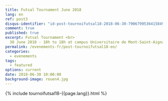 ```yaml
---
title: Futsal Tournament June 2018
lang: en
ref: post3
disqus-identifier: "id-post-tournoifutsal18-2018-06-30-7906799536415849-11356126469495653-7840471761718972"
comment: true
published: true
excerpt: Futsal Tournament <br>
  30 June 2018 - 10h to 18h at campus Universitaire de Mont-Saint-Aignan
permalink: /evenements-fr/post-tournoifutsal18-en/
categories:
  - evenements
tags:
  - featured
options: current
date: 2018-06-30 10:00:00
background-image: rouen4.jpg
---
```


{% include tournoifutsal18-{{page.lang}}.html %}

